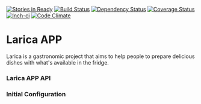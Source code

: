 [![Stories in Ready](https://badge.waffle.io/larica/larica-api.png?label=ready&title=Ready)](https://waffle.io/larica/larica-api)
[![Build Status](https://travis-ci.org/larica/larica-api.svg?branch=master)](https://travis-ci.org/larica/larica-api)
[![Dependency Status](https://gemnasium.com/larica/larica-api.svg)](https://gemnasium.com/larica/larica-api)
[![Coverage Status](https://img.shields.io/coveralls/larica/larica-api.svg)](https://coveralls.io/r/larica/larica-api)
[![Inch-ci](http://inch-ci.org/github/larica/larica-api.png?branch=master)](https://coveralls.io/r/larica/larica-api)
[![Code Climate](https://codeclimate.com/github/larica/larica-api/badges/gpa.svg)](https://codeclimate.com/github/larica/larica-api)

# Larica APP
Larica is a gastronomic project that aims to help people to prepare delicious dishes with what's available in the fridge.

### Larica APP API

### Initial Configuration
